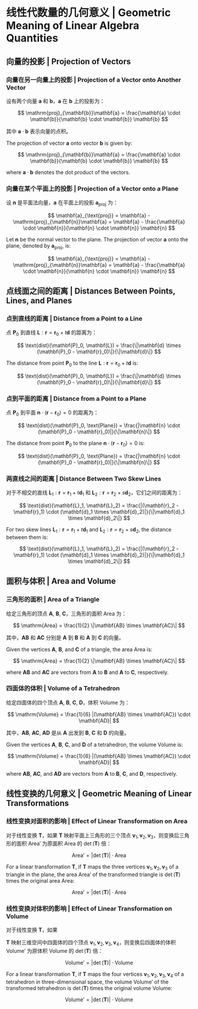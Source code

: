 # 线性代数量的几何意义 | Geometric Meaning of Linear Algebra Quantities

## 向量的投影 | Projection of Vectors

### 向量在另一向量上的投影 | Projection of a Vector onto Another Vector

设有两个向量 $\mathbf{a}$ 和 $\mathbf{b}$，$\mathbf{a}$ 在 $\mathbf{b}$ 上的投影为：

$$
\mathrm{proj}_{\mathbf{b}}\mathbf{a} = \frac{\mathbf{a} \cdot \mathbf{b}}{\mathbf{b} \cdot \mathbf{b}} \mathbf{b}
$$

其中 $\mathbf{a} \cdot \mathbf{b}$ 表示向量的点积。

The projection of vector $\mathbf{a}$ onto vector $\mathbf{b}$ is given by:

$$
\mathrm{proj}_{\mathbf{b}}\mathbf{a} = \frac{\mathbf{a} \cdot \mathbf{b}}{\mathbf{b} \cdot \mathbf{b}} \mathbf{b}
$$

where $\mathbf{a} \cdot \mathbf{b}$ denotes the dot product of the vectors.

### 向量在某个平面上的投影 | Projection of a Vector onto a Plane

设 $\mathbf{n}$ 是平面法向量，$\mathbf{a}$ 在平面上的投影 $\mathbf{a}_{\text{proj}}$ 为：

$$
\mathbf{a}_{\text{proj}} = \mathbf{a} - \mathrm{proj}_{\mathbf{n}}\mathbf{a} = \mathbf{a} - \frac{\mathbf{a} \cdot \mathbf{n}}{\mathbf{n} \cdot \mathbf{n}} \mathbf{n}
$$

Let $\mathbf{n}$ be the normal vector to the plane. The projection of vector $\mathbf{a}$ onto the plane, denoted by $\mathbf{a}_{\text{proj}}$, is:

$$
\mathbf{a}_{\text{proj}} = \mathbf{a} - \mathrm{proj}_{\mathbf{n}}\mathbf{a} = \mathbf{a} - \frac{\mathbf{a} \cdot \mathbf{n}}{\mathbf{n} \cdot \mathbf{n}} \mathbf{n}
$$

## 点线面之间的距离 | Distances Between Points, Lines, and Planes

### 点到直线的距离 | Distance from a Point to a Line

点 $\mathbf{P}_0$ 到直线 $\mathbf{L}: \mathbf{r} = \mathbf{r}_0 + t\mathbf{d}$ 的距离为：

$$
\text{dist}(\mathbf{P}_0, \mathbf{L}) = \frac{\|\mathbf{d} \times (\mathbf{P}_0 - \mathbf{r}_0)\|}{\|\mathbf{d}\|}
$$

The distance from point $\mathbf{P}_0$ to the line $\mathbf{L}: \mathbf{r} = \mathbf{r}_0 + t\mathbf{d}$ is:

$$
\text{dist}(\mathbf{P}_0, \mathbf{L}) = \frac{\|\mathbf{d} \times (\mathbf{P}_0 - \mathbf{r}_0)\|}{\|\mathbf{d}\|}
$$

### 点到平面的距离 | Distance from a Point to a Plane

点 $\mathbf{P}_0$ 到平面 $\mathbf{n} \cdot (\mathbf{r} - \mathbf{r}_0) = 0$ 的距离为：

$$
\text{dist}(\mathbf{P}_0, \text{Plane}) = \frac{|\mathbf{n} \cdot (\mathbf{P}_0 - \mathbf{r}_0)|}{\|\mathbf{n}\|}
$$

The distance from point $\mathbf{P}_0$ to the plane $\mathbf{n} \cdot (\mathbf{r} - \mathbf{r}_0) = 0$ is:

$$
\text{dist}(\mathbf{P}_0, \text{Plane}) = \frac{|\mathbf{n} \cdot (\mathbf{P}_0 - \mathbf{r}_0)|}{\|\mathbf{n}\|}
$$

### 两直线之间的距离 | Distance Between Two Skew Lines

对于不相交的直线 $\mathbf{L}_1: \mathbf{r} = \mathbf{r}_1 + t\mathbf{d}_1$ 和 $\mathbf{L}_2: \mathbf{r} = \mathbf{r}_2 + s\mathbf{d}_2$，它们之间的距离为：

$$
\text{dist}(\mathbf{L}_1, \mathbf{L}_2) = \frac{|(\mathbf{r}_2 - \mathbf{r}_1) \cdot (\mathbf{d}_1 \times \mathbf{d}_2)|}{\|\mathbf{d}_1 \times \mathbf{d}_2\|}
$$

For two skew lines $\mathbf{L}_1: \mathbf{r} = \mathbf{r}_1 + t\mathbf{d}_1$ and $\mathbf{L}_2: \mathbf{r} = \mathbf{r}_2 + s\mathbf{d}_2$, the distance between them is:

$$
\text{dist}(\mathbf{L}_1, \mathbf{L}_2) = \frac{|(\mathbf{r}_2 - \mathbf{r}_1) \cdot (\mathbf{d}_1 \times \mathbf{d}_2)|}{\|\mathbf{d}_1 \times \mathbf{d}_2\|}
$$

## 面积与体积 | Area and Volume

### 三角形的面积 | Area of a Triangle

给定三角形的顶点 $\mathbf{A}$, $\mathbf{B}$, $\mathbf{C}$，三角形的面积 $\mathrm{Area}$ 为：

$$
\mathrm{Area} = \frac{1}{2} \|\mathbf{AB} \times \mathbf{AC}\|
$$

其中，$\mathbf{AB}$ 和 $\mathbf{AC}$ 分别是 $\mathbf{A}$ 到 $\mathbf{B}$ 和 $\mathbf{A}$ 到 $\mathbf{C}$ 的向量。

Given the vertices $\mathbf{A}$, $\mathbf{B}$, and $\mathbf{C}$ of a triangle, the area $\mathrm{Area}$ is:

$$
\mathrm{Area} = \frac{1}{2} \|\mathbf{AB} \times \mathbf{AC}\|
$$

where $\mathbf{AB}$ and $\mathbf{AC}$ are vectors from $\mathbf{A}$ to $\mathbf{B}$ and $\mathbf{A}$ to $\mathbf{C}$, respectively.

### 四面体的体积 | Volume of a Tetrahedron

给定四面体的四个顶点 $\mathbf{A}$, $\mathbf{B}$, $\mathbf{C}$, $\mathbf{D}$，体积 $\mathrm{Volume}$ 为：

$$
\mathrm{Volume} = \frac{1}{6} |(\mathbf{AB} \times \mathbf{AC}) \cdot \mathbf{AD}|
$$

其中，$\mathbf{AB}$, $\mathbf{AC}$, $\mathbf{AD}$ 是从 $\mathbf{A}$ 出发到 $\mathbf{B}$, $\mathbf{C}$ 和 $\mathbf{D}$ 的向量。

Given the vertices $\mathbf{A}$, $\mathbf{B}$, $\mathbf{C}$, and $\mathbf{D}$ of a tetrahedron, the volume $\mathrm{Volume}$ is:

$$
\mathrm{Volume} = \frac{1}{6} |(\mathbf{AB} \times \mathbf{AC}) \cdot \mathbf{AD}|
$$

where $\mathbf{AB}$, $\mathbf{AC}$, and $\mathbf{AD}$ are vectors from $\mathbf{A}$ to $\mathbf{B}$, $\mathbf{C}$, and $\mathbf{D}$, respectively.

## 线性变换的几何意义 | Geometric Meaning of Linear Transformations

### 线性变换对面积的影响 | Effect of Linear Transformation on Area

对于线性变换 $\mathbf{T}$，如果 $\mathbf{T}$ 映射平面上三角形的三个顶点 $\mathbf{v}_1, \mathbf{v}_2, \mathbf{v}_3$，则变换后三角形的面积 $\mathrm{Area}'$ 为原面积 $\mathrm{Area}$ 的 $\det(\mathbf{T})$ 倍：

$$
\mathrm{Area}' = |\det(\mathbf{T})| \cdot \mathrm{Area}
$$

For a linear transformation $\mathbf{T}$, if $\mathbf{T}$ maps the three vertices $\mathbf{v}_1, \mathbf{v}_2, \mathbf{v}_3$ of a triangle in the plane, the area $\mathrm{Area}'$ of the transformed triangle is $\det(\mathbf{T})$ times the original area $\mathrm{Area}$:

$$
\mathrm{Area}' = |\det(\mathbf{T})| \cdot \mathrm{Area}
$$

### 线性变换对体积的影响 | Effect of Linear Transformation on Volume

对于线性变换 $\mathbf{T}$，如果

 $\mathbf{T}$ 映射三维空间中四面体的四个顶点 $\mathbf{v}_1, \mathbf{v}_2, \mathbf{v}_3, \mathbf{v}_4$，则变换后四面体的体积 $\mathrm{Volume}'$ 为原体积 $\mathrm{Volume}$ 的 $\det(\mathbf{T})$ 倍：

$$
\mathrm{Volume}' = |\det(\mathbf{T})| \cdot \mathrm{Volume}
$$

For a linear transformation $\mathbf{T}$, if $\mathbf{T}$ maps the four vertices $\mathbf{v}_1, \mathbf{v}_2, \mathbf{v}_3, \mathbf{v}_4$ of a tetrahedron in three-dimensional space, the volume $\mathrm{Volume}'$ of the transformed tetrahedron is $\det(\mathbf{T})$ times the original volume $\mathrm{Volume}$:

$$
\mathrm{Volume}' = |\det(\mathbf{T})| \cdot \mathrm{Volume}
$$
